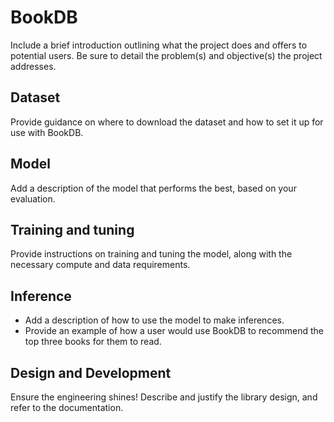 # BookDB

Include a brief introduction outlining what the project does and offers to potential users. Be sure to detail the problem(s) and objective(s) the project addresses.

## Dataset

Provide guidance on where to download the dataset and how to set it up for use with BookDB.

## Model

Add a description of the model that performs the best, based on your evaluation.

## Training and tuning

Provide instructions on training and tuning the model, along with the necessary compute and data requirements.

## Inference

- Add a description of how to use the model to make inferences.
- Provide an example of how a user would use BookDB to recommend the top three books for them to read.

## Design and Development

Ensure the engineering shines! Describe and justify the library design, and refer to the documentation.